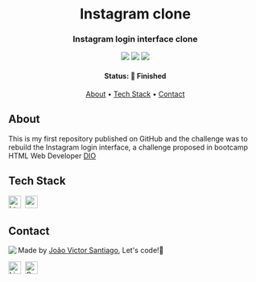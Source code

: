 <h1 align="center">
	Instagram clone
</h1>

<h3 align="center">
	Instagram login interface clone
</h3>

<p align="center">
	<img src="https://img.shields.io/badge/PRs-welcome-brightgreen.svg?style=flat-square"/>
	<img src="https://img.shields.io/github/last-commit/jvsantiago-dev/instagram_clone_dio?color=brightgreen"/>
	<img src="https://img.shields.io/github/languages/count/jvsantiago-dev/instagram_clone_dio?color=brightgreen"/>
</p>

<h4 align="center">
	Status: 🚀 Finished
</h4>

<p align="center">
	<a href="#about">About</a> •
	<a href="#tech-stack">Tech Stack</a> •
	<a href="#contact">Contact</a> 
</p>

## About

This is my first repository published on GitHub and the challenge was to rebuild the Instagram login interface, a challenge proposed in bootcamp HTML Web Developer [DIO](https://web.dio.me/home)

## Tech Stack

<img src="https://img.shields.io/badge/Html5-05122A?style=flat&logo=html5" alt="html5 Badge" height="25">&nbsp;
<img src="https://img.shields.io/badge/Css3-05122A?style=flat&logo=css3" alt="css3 Badge" height="25">&nbsp;

## Contact

<img align="left" src="https://avatars.githubusercontent.com/jvsantiago-dev?size=100">

Made by [João Victor Santiago](https://github.com/jvsantiago-dev), Let's code!💚

<a href="https://www.linkedin.com/in/jvsantiago-dev" target="_blank"><img src="https://img.shields.io/badge/LinkedIn-0077B5?style=flat&logo=linkedin&logoColor=white" alt="LinkedIn Badge" height="25"></a>&nbsp;
<a href="mailto:jvsanttiago@gmail.com@gmail.com" target="_blank"><img src="https://img.shields.io/badge/Gmail-D14836?style=flat&logo=gmail&logoColor=white" alt="Gmail Badge" height="25"></a>&nbsp;

<br clear="left"/>
